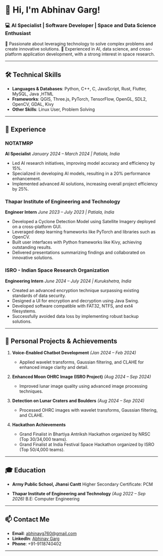 # 👋 Hi, I'm Abhinav Garg!
### 💻 AI Specialist | Software Developer | Space and Data Science Enthusiast

🚀 Passionate about leveraging technology to solve complex problems and create innovative solutions.
🌌 Experienced in AI, data science, and cross-platform application development, with a strong interest in space research.

---

## 🛠️ Technical Skills
- **Languages & Databases**: Python, C++, C, JavaScript, Rust, Flutter, MySQL, Java ,HTML
- **Frameworks**: QGIS, Three.js, PyTorch, TensorFlow, OpenGL, SDL2, OpenCV, GDAL, Kivy
- **Other Skills**: Linux User, Problem Solving

---

## 💼 Experience
### **NOTATMRP**
**AI Specialist**
*January 2024 – March 2024 | Patiala, India*
- Led AI research initiatives, improving model accuracy and efficiency by 15%.
- Specialized in developing AI models, resulting in a 20% performance enhancement.
- Implemented advanced AI solutions, increasing overall project efficiency by 25%.

### **Thapar Institute of Engineering and Technology**
**Engineer Intern**
*June 2023 – July 2023 | Patiala, India*
- Developed a Cyclone Detection Model using Satellite Imagery deployed on a cross-platform GUI.
- Leveraged deep learning frameworks like PyTorch and libraries such as OpenCV.
- Built user interfaces with Python frameworks like Kivy, achieving outstanding results.
- Delivered presentations summarizing findings and collaborated on innovative solutions.

### **ISRO - Indian Space Research Organization**
**Engineering Intern**
*June 2024 – July 2024 | Kurukshetra, India*
- Created an advanced encryption technique surpassing existing standards of data security.
- Designed a UI for encryption and decryption using Java Swing.
- Developed software compatible with FAT32, NTFS, and ext4 filesystems.
- Successfully avoided data loss by implementing robust backup solutions.

---

## 🌟 Personal Projects & Achievements
1. **Voice-Enabled Chatbot Development** *(Jan 2024 – Feb 2024)*
   - Applied wavelet transforms, Gaussian filtering, and CLAHE for enhanced image clarity and detail.

2. **Enhanced Moon OHRC Image (ISRO Project)** *(Aug 2024 – Sep 2024)*
   - Improved lunar image quality using advanced image processing techniques.

3. **Detection on Lunar Craters and Boulders** *(Aug 2024 – Sep 2024)*
   - Processed OHRC images with wavelet transforms, Gaussian filtering, and CLAHE.

4. **Hackathon Achievements**
   - Grand Finalist in Bhartiya Antriksh Hackathon organized by NRSC (Top 30/34,000 teams).
   - Grand Finalist at India Festival Space Hackathon organized by ISRO (Top 50/4,000 teams).

---

## 🎓 Education
- **Army Public School, Jhansi Cantt**
  Higher Secondary Certificate: PCM

- **Thapar Institute of Engineering and Technology** *(Aug 2022 – Sep 2026)*
  B.E: Computer Engineering

---

## 📫 Contact Me
- **Email**: [abhinavg760@gmail.com](mailto:abhinavg760@gmail.com)
- **LinkedIn**: [Abhinav Garg](https://www.linkedin.com/in/abhinav-garg-prabha2403)
- **Phone**: +91-9118740402

---

